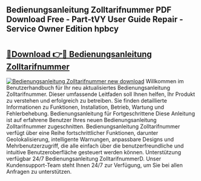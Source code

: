 ## Bedienungsanleitung Zolltarifnummer PDF Download Free - Part-tVY User Guide Repair - Service Owner Edition hpbcy

# <h2><a href="http://df222n.blite.top/?on=Bedienungsanleitung+Zolltarifnummer">🔗Download 👉🔴 Bedienungsanleitung Zolltarifnummer</a></h2>

[![Bedienungsanleitung Zolltarifnummer new download](https://i.imgur.com/lujVjoI.png)](http://df222n.blite.top/?on=Bedienungsanleitung+Zolltarifnummer)
Willkommen im Benutzerhandbuch für Ihr neu aktualisiertes Bedienungsanleitung Zolltarifnummer. Dieser umfassende Leitfaden soll Ihnen helfen, Ihr Produkt zu verstehen und erfolgreich zu betreiben. Sie finden detaillierte Informationen zu Funktionen, Installation, Betrieb, Wartung und Fehlerbehebung. Bedienungsanleitung für Fortgeschrittene Diese Anleitung ist auf erfahrene Benutzer Ihres neuen Bedienungsanleitung Zolltarifnummer zugeschnitten. Bedienungsanleitung Zolltarifnummer verfügt über eine Reihe fortschrittlicher Funktionen, darunter Geolokalisierung, intelligente Warnungen, anpassbare Designs und Mehrbenutzerzugriff, die alle einfach über die benutzerfreundliche und intuitive Benutzeroberfläche gesteuert werden können. Unterstützung verfügbar 24/7 Bedienungsanleitung ZolltarifnummerD. Unser Kundensupport-Team steht Ihnen 24/7 zur Verfügung, um Sie bei allen Anfragen zu unterstützen.
